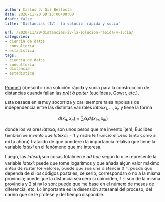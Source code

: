 ```yaml
---
author: Carlos J. Gil Bellosta
date: 2020-11-20 09:13:00+00:00
draft: false
title: 'Distancias (IV): la solución rápida y sucia'

url: /2020/11/20/distancias-iv-la-solucion-rapida-y-sucia/
categories:
- ciencia de datos
- consultoría
- estadística
tags:
- ciencia de datos
- consultoría
- distancia
- estadística
---
```


[Prometí](https://www.datanalytics.com/2020/11/06/distancias-iii-la-gran-pregunta/) (d)escribir una solución rápida y sucia para la construcción de distancias cuando fallan las _prêt à porter_ (euclídeas, Gower, etc.).

Está basada en la muy socorrida y casi siempre falsa hipótesis de independencia entre las distintas variables $latex x_1, \dots, x_n$ y tiene la forma

$$ d(x_a, x_b) = \sum_i \alpha_i d_i(x_{ia}, x_{ib})$$

donde los valores $latex \alpha_i$ son unos pesos que me invento (¡eh!, Euclides también se inventó que $latex \alpha_i = 1$ y nadie le frunció el ceño tanto como a mí tú ahora) tratando de que ponderen la importancia relativa que tiene la variable $latex i$ en el fenómeno que me interesa.

Luego, las $latex d_i$ son cosas totalmente _ad hoc_ según lo que represente la variable $latex i$: puede que tome logaritmos y que añada algún valor máximo antes de restar los valores; puede que sea una distancia 0-1; puede que dependa de si los códigos postales, de serlo, correspondan o no a la misma provincia; puede que la distancia sea cero si coinciden, 1 si son de la misma provincia y 2 si no lo son; puede que me base en el número de meses de diferencia, etc. Lo importante es la dimensión artesanal del proceso, del cariño que se le profese y del tiempo disponible.